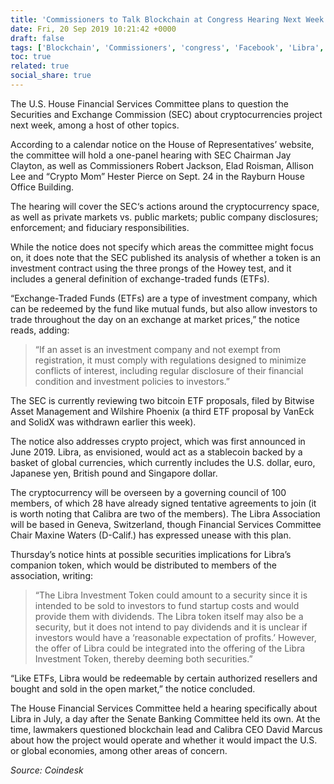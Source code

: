 ```yaml
---
title: 'Commissioners to Talk Blockchain at Congress Hearing Next Week'
date: Fri, 20 Sep 2019 10:21:42 +0000
draft: false
tags: ['Blockchain', 'Commissioners', 'congress', 'Facebook', 'Libra', 'News', 'SEC', 'Securities and Exchange Commission', 'Technology']
toc: true
related: true
social_share: true
---
```


The U.S. House Financial Services Committee plans to question the Securities and Exchange Commission (SEC) about cryptocurrencies project next week, among a host of other topics.

According to a calendar notice on the House of Representatives’ website, the committee will hold a one-panel hearing with SEC Chairman Jay Clayton, as well as Commissioners Robert Jackson, Elad Roisman, Allison Lee and “Crypto Mom” Hester Pierce on Sept. 24 in the Rayburn House Office Building.

The hearing will cover the SEC‘s actions around the cryptocurrency space, as well as private markets vs. public markets; public company disclosures; enforcement; and fiduciary responsibilities.

While the notice does not specify which areas the committee might focus on, it does note that the SEC published its analysis of whether a token is an investment contract using the three prongs of the Howey test, and it includes a general definition of exchange-traded funds (ETFs).

“Exchange-Traded Funds (ETFs) are a type of investment company, which can be redeemed by the fund like mutual funds, but also allow investors to trade throughout the day on an exchange at market prices,” the notice reads, adding:

> “If an asset is an investment company and not exempt from registration, it must comply with regulations designed to minimize conflicts of interest, including regular disclosure of their financial condition and investment policies to investors.”

The SEC is currently reviewing two bitcoin ETF proposals, filed by Bitwise Asset Management and Wilshire Phoenix (a third ETF proposal by VanEck and SolidX was withdrawn earlier this week).

The notice also addresses crypto project, which was first announced in June 2019. Libra, as envisioned, would act as a stablecoin backed by a basket of global currencies, which currently includes the U.S. dollar, euro, Japanese yen, British pound and Singapore dollar.

The cryptocurrency will be overseen by a governing council of 100 members, of which 28 have already signed tentative agreements to join (it is worth noting that Calibra are two of the members). The Libra Association will be based in Geneva, Switzerland, though Financial Services Committee Chair Maxine Waters (D-Calif.) has expressed unease with this plan.

Thursday’s notice hints at possible securities implications for Libra’s companion token, which would be distributed to members of the association, writing:

> “The Libra Investment Token could amount to a security since it is intended to be sold to investors to fund startup costs and would provide them with dividends. The Libra token itself may also be a security, but it does not intend to pay dividends and it is unclear if investors would have a ‘reasonable expectation of profits.’ However, the offer of Libra could be integrated into the offering of the Libra Investment Token, thereby deeming both securities.”

“Like ETFs, Libra would be redeemable by certain authorized resellers and bought and sold in the open market,” the notice concluded.

The House Financial Services Committee held a hearing specifically about Libra in July, a day after the Senate Banking Committee held its own. At the time, lawmakers questioned blockchain lead and Calibra CEO David Marcus about how the project would operate and whether it would impact the U.S. or global economies, among other areas of concern.

_Source: Coindesk_